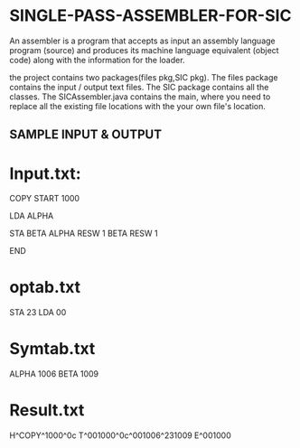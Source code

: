 # SINGLE-PASS-ASSEMBLER-FOR-SIC
An assembler is a program that accepts as input an assembly language program (source) and produces its machine language equivalent (object code) along with the information for the loader.

the project contains two packages(files pkg,SIC pkg).
The files package contains the input / output text files.
The SIC package contains all the classes. The SICAssembler.java contains the main, where you need to replace all the existing file locations with the your own file's location.


## SAMPLE INPUT & OUTPUT
# Input.txt:
COPY
START
1000

LDA
ALPHA

STA
BETA
ALPHA
RESW
1
BETA
RESW
1

END


# optab.txt
STA
23
LDA
00

# Symtab.txt
ALPHA
1006
BETA
1009

# Result.txt

H^COPY^1000^0c
T^001000^0c^001006^231009
E^001000

